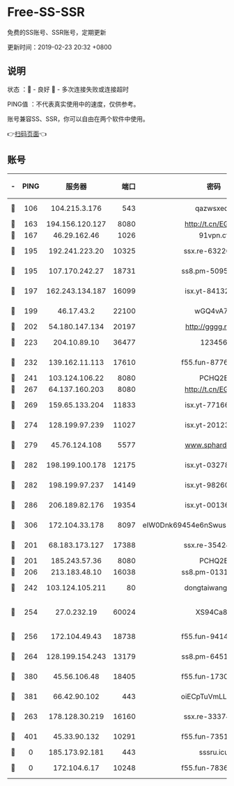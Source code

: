 # Free-SS-SSR

免费的SS账号、SSR账号，定期更新

更新时间：2019-02-23 20:32 +0800

## 说明

状态     ：🙂 - 良好 🙁 - 多次连接失败或连接超时

PING值   ：不代表真实使用中的速度，仅供参考。

账号兼容SS、SSR，你可以自由在两个软件中使用。

👉[扫码页面](https://liesauer.github.io/free-ss-ssr.github.io/)👈

## 账号

|-|PING|服务器|端口|密码|加密方式|区域|
|:----:|:----:|:-----:|-----:|:----:|:----:|:----:|
|🙂|106|104.215.3.176|543|qazwsxedc|aes-256-gcm|JP|
|🙂|163|194.156.120.127|8080|http://t.cn/EGJIyrl|rc4-md5|RU|
|🙂|167|46.29.162.46|1026|91vpn.cf|rc4-md5|RU|
|🙂|195|192.241.223.20|10325|ssx.re-63226148|aes-256-cfb|US|
|🙂|195|107.170.242.27|18731|ss8.pm-50950263|aes-256-cfb|US|
|🙂|197|162.243.134.187|16099|isx.yt-84132635|aes-256-cfb|US|
|🙂|199|46.17.43.2|22100|wGQ4vA7D|aes-256-gcm|RU|
|🙂|202|54.180.147.134|20197|http://gggg.rocks|chacha20|KR|
|🙂|223|204.10.89.10|36477|123456|aes-256-cfb|US|
|🙂|232|139.162.11.113|17610|f55.fun-87762700|aes-256-cfb|SG|
|🙂|241|103.124.106.22|8080|PCHQ2E|rc4-md5|US|
|🙂|267|64.137.160.203|8080|http://t.cn/EGJIyrl|rc4-md5|CA|
|🙂|269|159.65.133.204|11833|isx.yt-77166284|aes-256-cfb|SG|
|🙂|274|128.199.97.239|11027|isx.yt-20123297|aes-256-cfb|SG|
|🙂|279|45.76.124.108|5577|www.sphard.com|aes-256-cfb|AU|
|🙂|282|198.199.100.178|12175|isx.yt-03278448|aes-256-cfb|US|
|🙂|282|198.199.97.237|14149|isx.yt-98260741|aes-256-cfb|US|
|🙂|286|206.189.82.176|19354|isx.yt-00136364|aes-256-cfb|SG|
|🙂|306|172.104.33.178|8097|eIW0Dnk69454e6nSwuspv9DmS201tQ0D|aes-256-cfb|SG|
|🙂|201|68.183.173.127|17388|ssx.re-35424497|aes-256-cfb|US|
|🙂|201|185.243.57.36|8080|PCHQ2E|rc4-md5|US|
|🙂|206|213.183.48.10|16038|ss8.pm-01318678|rc4-md5|RU|
|🙂|242|103.124.105.211|80|dongtaiwang.com|aes-256-cfb|US|
|🙂|254|27.0.232.19|60024|XS94Ca8K|xchacha20-ietf-poly1305|HK|
|🙂|256|172.104.49.43|18738|f55.fun-94147766|aes-256-cfb|SG|
|🙂|264|128.199.154.243|13179|ss8.pm-64511599|aes-256-cfb|SG|
|🙂|380|45.56.106.48|18405|f55.fun-17301402|aes-256-cfb|US|
|🙂|381|66.42.90.102|443|oiECpTuVmLLxk4Ts|aes-256-cfb|US|
|🙁|263|178.128.30.219|16160|ssx.re-33374521|aes-256-cfb|SG|
|🙁|401|45.33.90.132|10291|f55.fun-73512768|aes-256-cfb|US|
|🙁|0|185.173.92.181|443|sssru.icu|rc4-md5|RU|
|🙁|0|172.104.6.17|10248|f55.fun-78360191|aes-256-cfb|US|
